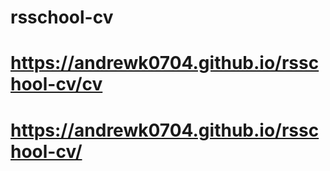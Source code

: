 # rsschool-cv
# https://andrewk0704.github.io/rsschool-cv/cv
# https://andrewk0704.github.io/rsschool-cv/
